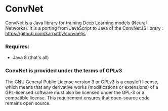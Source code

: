 # ConvNet
ConvNet is a Java library for training Deep Learning models (Neural Networks). It is a porting from JavaScript to Java of the ConvNetJS library : https://github.com/karpathy/convnetjs

### Requires:
- Java 8 (that's all)

### ConvNet is provided under the terms of GPLv3
The GNU General Public License version 3 or GPLv3 is a copyleft license, which means that any derivative works (modifications or extensions) of a GPL-licensed software must also be licensed under the GPL-3 or a compatible license. This requirement ensures that open-source code remains open source.
